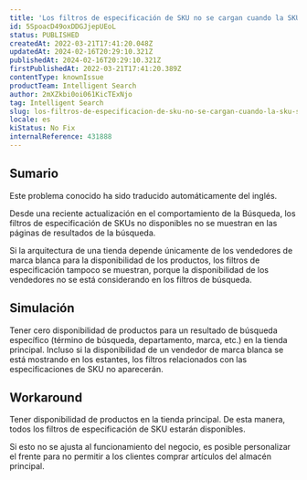 ```yaml
---
title: 'Los filtros de especificación de SKU no se cargan cuando la SKU sólo está disponible en un vendedor de etiqueta blanca'
id: 5SpoacD49oxDDGJjepUEoL
status: PUBLISHED
createdAt: 2022-03-21T17:41:20.048Z
updatedAt: 2024-02-16T20:29:10.321Z
publishedAt: 2024-02-16T20:29:10.321Z
firstPublishedAt: 2022-03-21T17:41:20.389Z
contentType: knownIssue
productTeam: Intelligent Search
author: 2mXZkbi0oi061KicTExNjo
tag: Intelligent Search
slug: los-filtros-de-especificacion-de-sku-no-se-cargan-cuando-la-sku-solo-esta-disponible-en-un-vendedor-de-etiqueta-blanca
locale: es
kiStatus: No Fix
internalReference: 431888
---
```


## Sumario

<div class="alert alert-info">
  <p>Este problema conocido ha sido traducido automáticamente del inglés.</p>
</div>


Desde una reciente actualización en el comportamiento de la Búsqueda, los filtros de especificación de SKUs no disponibles no se muestran en las páginas de resultados de la búsqueda.

Si la arquitectura de una tienda depende únicamente de los vendedores de marca blanca para la disponibilidad de los productos, los filtros de especificación tampoco se muestran, porque la disponibilidad de los vendedores no se está considerando en los filtros de búsqueda.



## Simulación


Tener cero disponibilidad de productos para un resultado de búsqueda específico (término de búsqueda, departamento, marca, etc.) en la tienda principal. Incluso si la disponibilidad de un vendedor de marca blanca se está mostrando en los estantes, los filtros relacionados con las especificaciones de SKU no aparecerán.



## Workaround


Tener disponibilidad de productos en la tienda principal. De esta manera, todos los filtros de especificación de SKU estarán disponibles.

Si esto no se ajusta al funcionamiento del negocio, es posible personalizar el frente para no permitir a los clientes comprar artículos del almacén principal.

